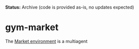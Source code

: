 **Status:** Archive (code is provided as-is, no updates expected)

# gym-market

The [Market environment](https://github.com/hakanmerdanoglu76/gym-market) is a multiagent
